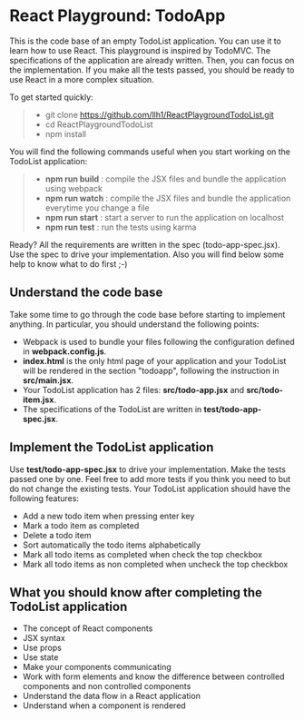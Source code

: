 React Playground: TodoApp
=======================

This is the code base of an empty TodoList application. You can use it to learn how to use React. This playground is inspired by TodoMVC. The specifications of the application are already written. Then, you can focus on the implementation. If you make all the tests passed, you should be ready to use React in a more complex situation. 

To get started quickly:
> * git clone https://github.com/llh1/ReactPlaygroundTodoList.git
> * cd ReactPlaygroundTodoList
> * npm install

You will find the following commands useful when you start working on the TodoList application:
> * **npm run build** : compile the JSX files and bundle the application using webpack
> * **npm run watch** : compile the JSX files and bundle the application everytime you change a file
> *  **npm run start** : start a server to run the application on localhost
> * **npm run test** : run the tests using karma

Ready? All the requirements are written in the spec (todo-app-spec.jsx). Use the spec to drive your implementation. Also you will find below some help to know what to do first ;-)

Understand the code base
-----------
Take some time to go through the code base before starting to implement anything. In particular, you should understand the following points:

* Webpack is used to bundle your files following the configuration defined in **webpack.config.js**. 
* **index.html** is the only html page of your application and your TodoList will be rendered in the section "todoapp", following the instruction in **src/main.jsx**.
* Your TodoList application has 2 files: **src/todo-app.jsx** and **src/todo-item.jsx**.
* The specifications of the TodoList are written in **test/todo-app-spec.jsx**.

Implement the TodoList application
------------
Use **test/todo-app-spec.jsx** to drive your implementation. Make the tests passed one by one. Feel free to add more tests if you think you need to but do not change the existing tests. Your TodoList application should have the following features:

* Add a new todo item when pressing enter key
* Mark a todo item as completed
* Delete a todo item
* Sort automatically the todo items alphabetically
* Mark all todo items as completed when check the top checkbox
* Mark all todo items as non completed when uncheck the top checkbox

What you should know after completing the TodoList application
----------
* The concept of React components
* JSX syntax
* Use props 
* Use state
* Make your components communicating
* Work with form elements and know the difference between controlled components and non controlled components
* Understand the data flow in a React application
* Understand when a component is rendered